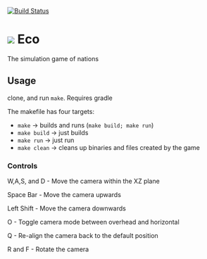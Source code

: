 [![Build Status](https://travis-ci.org/EcoGame/Eco.svg?branch=master)](https://travis-ci.org/EcoGame/Eco)

# ![](http://i.imgur.com/jhtR6dA.png) Eco
The simulation game of nations

## Usage
clone, and run `make`. Requires gradle

The makefile has four targets:

* `make` -> builds and runs (`make build; make run`)
* `make build` -> just builds
* `make run` -> just run
* `make clean` -> cleans up binaries and files created by the game

### Controls

W,A,S, and D - Move the camera within the XZ plane

Space Bar - Move the camera upwards

Left Shift - Move the camera downwards

O - Toggle camera mode between overhead and horizontal 

Q - Re-align the camera back to the default position

R and F - Rotate the camera
